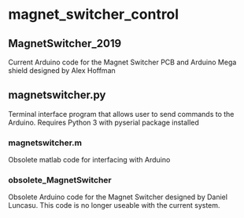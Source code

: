 # magnet_switcher_control
## MagnetSwitcher_2019
Current Arduino code for the Magnet Switcher PCB and Arduino Mega shield designed by Alex Hoffman

## magnetswitcher.py
Terminal interface program that allows user to send commands to the Arduino. Requires Python 3 with pyserial package installed

### magnetswitcher.m
Obsolete matlab code for interfacing with Arduino

### obsolete_MagnetSwitcher
Obsolete Arduino code for the Magnet Switcher designed by Daniel Luncasu. This code is no longer useable with the current system.
